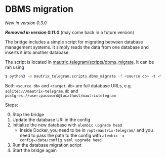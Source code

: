 # DBMS migration
_New in version 0.3.0_

***Removed in version 0.11.0*** (may come back in a future version)

The bridge includes a simple script for migrating between database management
systems. It simply reads the data from one database and inserts it into another
database.

The  script is located in [mautrix_telegram/scripts/dbms_migrate](https://github.com/mautrix/telegram/tree/master/mautrix_telegram/scripts/dbms_migrate).
It can be ran using
```bash
$ python3 -m mautrix_telegram.scripts.dbms_migrate -f <source db> -t <target db>
```

Both `<source db>` and `<target db>` are full database URLs,
e.g. `sqlite:///mautrix-telegram.db`
and `postgres://user:password@localhost/mautrixtelegram`

Steps:

0. Stop the bridge
1. Update the database URI in the config
2. Initialize the new database with `alembic upgrade head`
   * Inside Docker, you need to be in `/opt/mautrix-telegram/` and you need to
     pass the path to the config with `alembic -x config=/data/config.yaml upgrade head`
3. Run the database migration script
4. Start the bridge again
